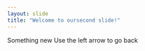 ```yaml
---
layout: slide
title: "Welcome to oursecond slide!"
---
```

Something new
Use the left arrow to go back
